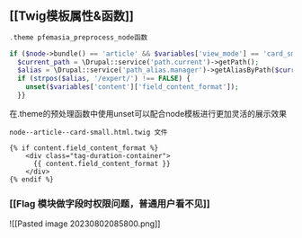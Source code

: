 ## [[Twig模板属性&函数]]

```php
.theme pfemasia_preprocess_node函数

if ($node->bundle() == 'article' && $variables['view_mode'] == 'card_small') {  
  $current_path = \Drupal::service('path.current')->getPath();  
  $alias = \Drupal::service('path_alias.manager')->getAliasByPath($current_path);  
  if (strpos($alias, '/expert/') !== FALSE) {  
    unset($variables['content']['field_content_format']);  
  }}
```
在.theme的预处理函数中使用unset可以配合node模板进行更加灵活的展示效果
```twig
node--article--card-small.html.twig 文件

{% if content.field_content_format %}  
    <div class="tag-duration-container">  
      {{ content.field_content_format }}  
    </div>  
{% endif %}
```



### [[Flag 模块做字段时权限问题，普通用户看不见]]
![[Pasted image 20230802085800.png]]
